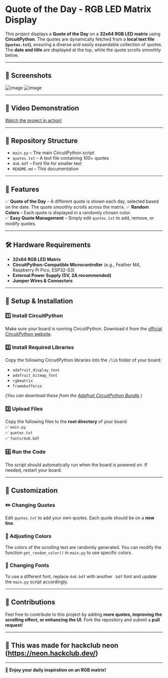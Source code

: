 # Quote of the Day - RGB LED Matrix Display

This project displays a **Quote of the Day** on a **32x64 RGB LED matrix** using **CircuitPython**. The quotes are dynamically fetched from a **local text file (`quotes.txt`)**, ensuring a diverse and easily expandable collection of quotes. The **date and title** are displayed at the top, while the quote scrolls smoothly below.

---

## 📸 Screenshots  
![image](https://github.com/user-attachments/assets/a6e2ee97-fb75-4064-af21-a0354ac8177d)
![image](https://github.com/user-attachments/assets/209b1e33-d072-45ab-a1c5-c841a272e846)



---

## 🎥 Video Demonstration  
[Watch the project in action!](https://youtu.be/ffJxgOLv8dA)  

---

## 📂 Repository Structure  
- `main.py` – The main CircuitPython script
- `quotes.txt` – A text file containing 100+ quotes
- `4x6.bdf` – Font file for smaller text
- `README.md` – This documentation  

---

## 🔧 Features  
✅ **Quote of the Day** – A different quote is shown each day, selected based on the date. The quote smoothly scrolls across the matrix. 
✅ **Random Colors** – Each quote is displayed in a randomly chosen color.  
✅ **Easy Quote Management** – Simply edit `quotes.txt` to add, remove, or modify quotes.  

---

## 🛠️ Hardware Requirements  
- **32x64 RGB LED Matrix**  
- **CircuitPython-Compatible Microcontroller** (e.g., Feather M4, Raspberry Pi Pico, ESP32-S3)  
- **External Power Supply (5V, 2A recommended)**  
- **Jumper Wires & Connectors**  

---

## 🔌 Setup & Installation  

### 1️⃣ Install CircuitPython  
Make sure your board is running CircuitPython. Download it from the [official CircuitPython website](https://circuitpython.org/).  

### 2️⃣ Install Required Libraries  
Copy the following CircuitPython libraries into the `/lib` folder of your board:  
- `adafruit_display_text`  
- `adafruit_bitmap_font`  
- `rgbmatrix`  
- `framebufferio`  

(*You can download these from the [Adafruit CircuitPython Bundle](https://github.com/adafruit/Adafruit_CircuitPython_Bundle/releases).*)

### 3️⃣ Upload Files  
Copy the following files to the **root directory** of your board:  
✅ `main.py`  
✅ `quotes.txt`  
✅ `fonts/4x6.bdf`  

### 4️⃣ Run the Code  
The script should automatically run when the board is powered on. If needed, restart your board.  

---

## 🎯 Customization  

### ✏️ Changing Quotes  
Edit `quotes.txt` to add your own quotes. Each quote should be on a **new line**.

### 🎨 Adjusting Colors  
The colors of the scrolling text are randomly generated. You can modify the function `get_random_color()` in `main.py` to use specific colors.

### 🔄 Changing Fonts  
To use a different font, replace `4x6.bdf` with another `.bdf` font and update the `main.py` script accordingly.

---

## 🤝 Contributions  
Feel free to contribute to this project by adding **more quotes, improving the scrolling effect, or enhancing the UI**. Fork the repository and submit a **pull request**!

---

## 📜 This was made for hackclub neon (https://neon.hackclub.dev/) 

---

🚀 **Enjoy your daily inspiration on an RGB matrix!**  
